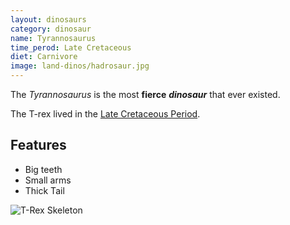 ```yaml
---
layout: dinosaurs
category: dinosaur
name: Tyrannosaurus
time_perod: Late Cretaceous
diet: Carnivore
image: land-dinos/hadrosaur.jpg
---
```


The *Tyrannosaurus* is the most **fierce** ***dinosaur*** that ever existed.

The T-rex lived in the [Late Cretaceous Period](http://en.wikipedia.org/wiki/Late_Cretaceous).

## Features

- Big teeth
- Small arms
- Thick Tail

![T-Rex Skeleton](http://upload.wikimedia.org/wikipedia/commons/thumb/9/94/Tyrannosaurus_Rex_Holotype.jpg/250px-Tyrannosaurus_Rex_Holotype.jpg)